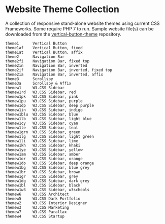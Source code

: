 # Website Theme Collection
A collection of responsive stand-alone website themes using current CSS Frameworks.  Some require PHP 7 to run.  Sample website file(s) can be downloaded from the [vertical-button-theme](https://github.com/emrickj/vertical-button-theme) repository.

```text
theme1      Vertical Button
theme1af    Vertical Button, fixed
theme1at    Vertical Button, affix
theme2      Navigation Bar
theme2fi    Navigation Bar, fixed top
theme2in    Navigation Bar, inverted
theme2if    Navigation Bar, inverted, fixed top
theme2ia    Navigation Bar, inverted, affix
theme3      Scrollspy
theme3a     Scrollspy & Affix
themew1     W3.CSS Sidebar
themew1rd   W3.CSS Sidebar, red
themew1pk   W3.CSS Sidebar, pink
themew1pu   W3.CSS Sidebar, purple
themew1dp   W3.CSS Sidebar, deep purple
themew1in   W3.CSS Sidebar, indigo
themew1blu  W3.CSS Sidebar, blue
themew1lb   W3.CSS Sidebar, light blue
themew1cy   W3.CSS Sidebar, cyan
themew1te   W3.CSS Sidebar, teal
themew1grn  W3.CSS Sidebar, green
themew1lg   W3.CSS Sidebar, light green
themew1li   W3.CSS Sidebar, lime
themew1kh   W3.CSS Sidebar, khaki
themew1ye   W3.CSS Sidebar, yellow
themew1am   W3.CSS Sidebar, amber
themew1or   W3.CSS Sidebar, orange
themew1do   W3.CSS Sidebar, deep orange
themew1bg   W3.CSS Sidebar, blue grey
themew1br   W3.CSS Sidebar, brown
themew1gr   W3.CSS Sidebar, grey
themew1dg   W3.CSS Sidebar, dark grey
themew1bl   W3.CSS Sidebar, black
themew1w3   W3.CSS Sidebar, w3schools
themew6     W3.CSS Architect
themew5     W3.CSS Dark Portfolio
themew2     W3.CSS Interior Designer
themew3     W3.CSS Marketing
themew7     W3.CSS Parallax
themew4     W3.CSS Startup
